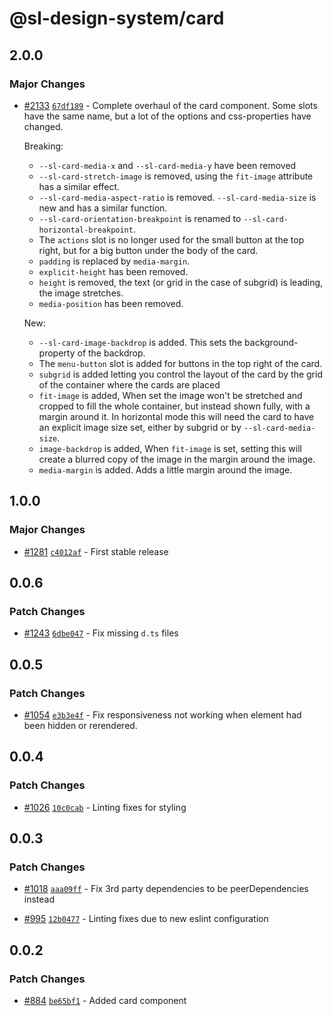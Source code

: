 # @sl-design-system/card

## 2.0.0

### Major Changes

- [#2133](https://github.com/sl-design-system/components/pull/2133) [`67df189`](https://github.com/sl-design-system/components/commit/67df189d3333051ca69a779dd1a0c2cbfd0406b0) - Complete overhaul of the card component. Some slots have the same name, but a lot of the options and css-properties have changed.

  Breaking:

  - `--sl-card-media-x` and `--sl-card-media-y` have been removed
  - `--sl-card-stretch-image` is removed, using the `fit-image` attribute has a similar effect.
  - `--sl-card-media-aspect-ratio` is removed. `--sl-card-media-size` is new and has a similar function.
  - `--sl-card-orientation-breakpoint` is renamed to `--sl-card-horizontal-breakpoint`.
  - The `actions` slot is no longer used for the small button at the top right, but for a big button under the body of the card.
  - `padding` is replaced by `media-margin`.
  - `explicit-height` has been removed.
  - `height` is removed, the text (or grid in the case of subgrid) is leading, the image stretches.
  - `media-position` has been removed.

  New:

  - `--sl-card-image-backdrop` is added. This sets the background-property of the backdrop.
  - The `menu-button` slot is added for buttons in the top right of the card.
  - `subgrid` is added letting you control the layout of the card by the grid of the container where the cards are placed
  - `fit-image` is added, When set the image won't be stretched and cropped to fill the whole container, but instead shown fully, with a margin around it.
    In horizontal mode this will need the card to have an explicit image size set, either by subgrid or by `--sl-card-media-size`.
  - `image-backdrop` is added, When `fit-image` is set, setting this will create a blurred copy of the image in the margin around the image.
  - `media-margin` is added. Adds a little margin around the image.

## 1.0.0

### Major Changes

- [#1281](https://github.com/sl-design-system/components/pull/1281) [`c4012af`](https://github.com/sl-design-system/components/commit/c4012af75faaec57e3a1dc5d7f2e8205ce1d3805) - First stable release

## 0.0.6

### Patch Changes

- [#1243](https://github.com/sl-design-system/components/pull/1243) [`6dbe047`](https://github.com/sl-design-system/components/commit/6dbe047d690a069a16c1d96172accce6fa2980cb) - Fix missing `d.ts` files

## 0.0.5

### Patch Changes

- [#1054](https://github.com/sl-design-system/components/pull/1054) [`e3b3e4f`](https://github.com/sl-design-system/components/commit/e3b3e4f1a90fde0fa46d6f65c87d652348eecaee) - Fix responsiveness not working when element had been hidden or rerendered.

## 0.0.4

### Patch Changes

- [#1026](https://github.com/sl-design-system/components/pull/1026) [`10c0cab`](https://github.com/sl-design-system/components/commit/10c0cabf69a1c2561a3ce459ed0ac67c7ae1bd6b) - Linting fixes for styling

## 0.0.3

### Patch Changes

- [#1018](https://github.com/sl-design-system/components/pull/1018) [`aaa09ff`](https://github.com/sl-design-system/components/commit/aaa09ffb78db9df6298ce77d51a79b7aed213e59) - Fix 3rd party dependencies to be peerDependencies instead

- [#995](https://github.com/sl-design-system/components/pull/995) [`12b0477`](https://github.com/sl-design-system/components/commit/12b0477da1f7ce615269b228a6fceb7cb8c6b4f5) - Linting fixes due to new eslint configuration

## 0.0.2

### Patch Changes

- [#884](https://github.com/sl-design-system/components/pull/884) [`be65bf1`](https://github.com/sl-design-system/components/commit/be65bf1344d99bf8f6d0f3b275e49d6f636f64aa) - Added card component
